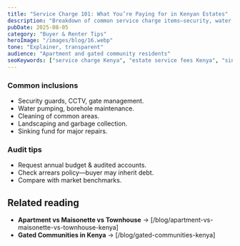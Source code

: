 ```yaml
---
title: "Service Charge 101: What You’re Paying for in Kenyan Estates"
description: "Breakdown of common service charge items—security, water, cleaning, sinking fund—and how to audit them."
pubDate: 2025-08-05
category: "Buyer & Renter Tips"
heroImage: "/images/blog/16.webp"
tone: "Explainer, transparent"
audience: "Apartment and gated community residents"
seoKeywords: ["service charge Kenya", "estate service fees Kenya", "sinking fund Kenya"]
---
```


### Common inclusions
- Security guards, CCTV, gate management.  
- Water pumping, borehole maintenance.  
- Cleaning of common areas.  
- Landscaping and garbage collection.  
- Sinking fund for major repairs.

### Audit tips
- Request annual budget & audited accounts.  
- Check arrears policy—buyer may inherit debt.  
- Compare with market benchmarks.

## Related reading
- **Apartment vs Maisonette vs Townhouse** → [/blog/apartment-vs-maisonette-vs-townhouse-kenya]  
- **Gated Communities in Kenya** → [/blog/gated-communities-kenya]  
